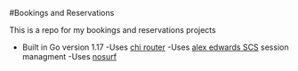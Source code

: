 #Bookings and Reservations

This is a repo for my bookings and reservations projects

- Built in Go version 1.17
-Uses [chi router](github.com/alexedwards/scs/v2)
-Uses [alex edwards SCS](github.com/go-chi/chi/v5) session managment
-Uses [nosurf](github.com/justinas/nosurf)
